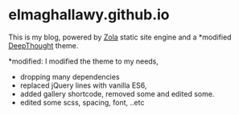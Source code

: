 # elmaghallawy.github.io


This is my blog, powered by [Zola](https://www.getzola.org/) static site engine and a *modified [DeepThought](https://github.com/RatanShreshtha/DeepThought) theme.

*modified: I modified the theme to my needs, 
 - dropping many dependencies
 - replaced jQuery lines with vanilla ES6,
 - added gallery shortcode, removed some and edited some.
 - edited some scss, spacing, font, ..etc